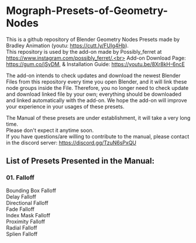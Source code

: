 # Mograph-Presets-of-Geometry-Nodes

This is a github repository of Blender Geometry Nodes Presets made by Bradley Animation (youtu: https://cutt.ly/FUIg4Hb).<br>
This repository is used by the add-on made by Possibly_ferret at https://www.instagram.com/possibly_ferret/.<br>
Add-on Download Page: https://gum.co/jSyDM, & Installation Guide: https://youtu.be/8Xr8kH-6ncE<br>

The add-on intends to check updates and download the newest Blender Files from this repository every time you open Blender, and it will link these node groups inside the File. Therefore, you no longer need to check update and download linked file by your own; everything should be downloaded and linked automatically with the add-on.
We hope the add-on will improve your experience in your usages of these presets.<br>

The Manual of these presets are under establishment, it will take a very long time. <br>
Please don't expect it anytime soon. <br>
If you have questions/are willing to contribute to the manual, please contact in the discord server: https://discord.gg/TzuN6sPxQU <br>

## List of Presets Presented in the Manual:
### 01. Falloff
  Bounding Box Falloff <br>
  Delay Falloff <br>
  Directional Falloff <br>
  Fade Falloff <br>
  Index Mask Falloff <br>
  Proximity Falloff <br>
  Radial Falloff <br>
  Splien Falloff <br>
